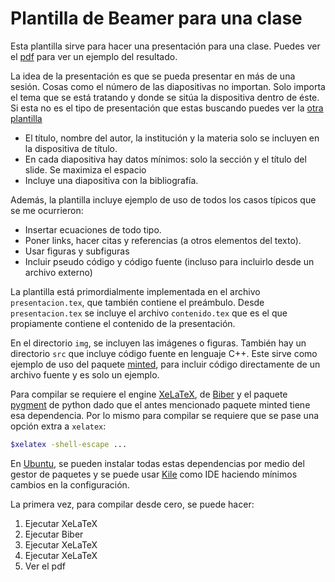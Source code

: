 # Plantilla de Beamer para una clase

Esta plantilla sirve para hacer una presentación para una clase. Puedes ver el [pdf](presentacion.pdf) para ver un ejemplo del resultado.

La idea de la presentación es que se pueda presentar en más de una sesión. Cosas como el número de las diapositivas no importan.
Solo importa el tema que se está tratando y donde se sitúa la dispositiva dentro de éste.
Si esta no es el tipo de presentación que estas buscando puedes ver la [otra plantilla](../Conferencia)

* El título, nombre del autor, la institución y la materia solo se incluyen en la dispositiva de título.
* En cada diapositiva hay datos mínimos: solo la sección y el título del slide. Se maximiza el espacio
* Incluye una diapositiva con la bibliografía.

Además, la plantilla incluye ejemplo de uso de todos los casos típicos que se me ocurrieron:

* Insertar ecuaciones de todo tipo.
* Poner links, hacer citas y referencias (a otros elementos del texto).
* Usar figuras y subfiguras
* Incluir pseudo código y código fuente (incluso para incluirlo desde un archivo externo)

La plantilla está primordialmente implementada en el archivo `presentacion.tex`, que también contiene el preámbulo. Desde `presentacion.tex` se incluye el archivo `contenido.tex` que es el que propiamente contiene el contenido de la presentación.

En el directorio `img`, se incluyen las imágenes o figuras. También hay un directorio `src` que incluye código fuente en lenguaje C++. Este sirve como ejemplo de uso del paquete [minted](https://ctan.org/pkg/minted), para incluir código directamente de un archivo fuente y es solo un ejemplo.

Para compilar se requiere el engine [XeLaTeX](https://tug.org/xetex/), de [Biber](http://biblatex-biber.sourceforge.net/) y el paquete [pygment](https://pygments.org/) de python dado que el antes mencionado paquete minted tiene esa dependencia. Por lo mismo para compilar se requiere que se pase una opción extra a `xelatex`:

```bash
$xelatex -shell-escape ...
```

En [Ubuntu](https://ubuntu.com/), se pueden instalar todas estas dependencias por medio del gestor de paquetes y se puede usar [Kile](https://kile.sourceforge.io/) como IDE haciendo mínimos cambios en la configuración.

La primera vez, para compilar desde cero, se puede hacer:

1. Ejecutar XeLaTeX
1. Ejecutar Biber
1. Ejecutar XeLaTeX
1. Ejecutar XeLaTeX
1. Ver el pdf


